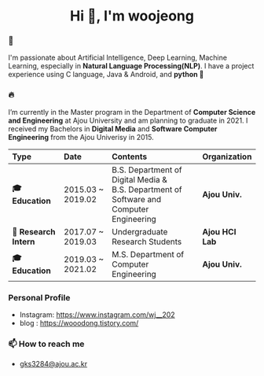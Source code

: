 <h1 align="center">Hi 👋, I'm woojeong</h1>

### 🔭
I'm passionate about Artificial Intelligence, Deep Learning, Machine Learning, especially in **Natural Language Processing(NLP)**. I have a project experience using C language, Java & Android, and **python 💪**

### 🔥
I’m currently in the Master program in the Department of **Computer Science and Engineering** at Ajou University and am planning to graduate in 2021. I received my Bachelors in **Digital Media** and **Software Computer Engineering** from the Ajou Univerisy in 2015.

| **Type** | **Date** | **Contents** | **Organization** |
|:--------|:--------|:--------|:--------|
| **🎓 Education** | 2015.03 ~ 2019.02 | B.S. Department of Digital Media & <br> B.S. Department of Software and Computer Engineering | **Ajou Univ.** |
| **📝 Research Intern** | 2017.07 ~ 2019.03 | Undergraduate Research Students | **Ajou HCI Lab** |
| **🎓 Education** | 2019.03 ~ 2021.02 | M.S.  Department of Computer Engineering | **Ajou Univ.** |

### Personal Profile
  - Instagram: https://www.instagram.com/wj__202
  - blog : https://wooodong.tistory.com/

### 📫 How to reach me
- gks3284@ajou.ac.kr
